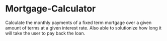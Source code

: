 # Mortgage-Calculator
Calculate the monthly payments of a fixed term mortgage over a given amount of terms at a given interest rate. Also able to solutionize how long it will take the user to pay back the loan. 
